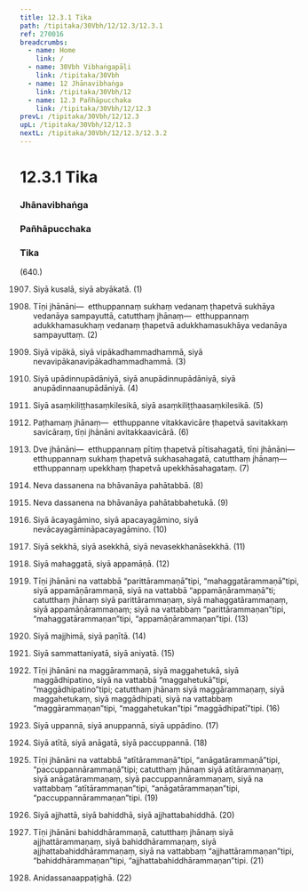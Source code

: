 ```yaml
---
title: 12.3.1 Tika
path: /tipitaka/30Vbh/12/12.3/12.3.1
ref: 270016
breadcrumbs:
  - name: Home
    link: /
  - name: 30Vbh Vibhaṅgapāḷi
    link: /tipitaka/30Vbh
  - name: 12 Jhānavibhaṅga
    link: /tipitaka/30Vbh/12
  - name: 12.3 Pañhāpucchaka
    link: /tipitaka/30Vbh/12/12.3
prevL: /tipitaka/30Vbh/12/12.3
upL: /tipitaka/30Vbh/12/12.3
nextL: /tipitaka/30Vbh/12/12.3/12.3.2
---
```


# 12.3.1 Tika

### Jhānavibhaṅga

### Pañhāpucchaka

### Tika

(640.)

1907. Siyā kusalā, siyā abyākatā. (1)

1908. Tīṇi jhānāni—  etthuppannaṃ sukhaṃ vedanaṃ ṭhapetvā sukhāya vedanāya sampayuttā, catutthaṃ jhānaṃ—  etthuppannaṃ adukkhamasukhaṃ vedanaṃ ṭhapetvā adukkhamasukhāya vedanāya sampayuttaṃ. (2)

1909. Siyā vipākā, siyā vipākadhammadhammā, siyā nevavipākanavipākadhammadhammā. (3)

1910. Siyā upādinnupādāniyā, siyā anupādinnupādāniyā, siyā anupādinnaanupādāniyā. (4)

1911. Siyā asaṃkiliṭṭhasaṃkilesikā, siyā asaṃkiliṭṭhaasaṃkilesikā. (5)

1912. Paṭhamaṃ jhānaṃ—  etthuppanne vitakkavicāre ṭhapetvā savitakkaṃ savicāraṃ, tīṇi jhānāni avitakkaavicārā. (6)

1913. Dve jhānāni—  etthuppannaṃ pītiṃ ṭhapetvā pītisahagatā, tīṇi jhānāni—  etthuppannaṃ sukhaṃ ṭhapetvā sukhasahagatā, catutthaṃ jhānaṃ—  etthuppannaṃ upekkhaṃ ṭhapetvā upekkhāsahagataṃ. (7)

1914. Neva dassanena na bhāvanāya pahātabbā. (8)

1915. Neva dassanena na bhāvanāya pahātabbahetukā. (9)

1916. Siyā ācayagāmino, siyā apacayagāmino, siyā nevācayagāmināpacayagāmino. (10)

1917. Siyā sekkhā, siyā asekkhā, siyā nevasekkhanāsekkhā. (11)

1918. Siyā mahaggatā, siyā appamāṇā. (12)

1919. Tīṇi jhānāni na vattabbā “parittārammaṇā”tipi, “mahaggatārammaṇā”tipi, siyā appamāṇārammaṇā, siyā na vattabbā “appamāṇārammaṇā”ti; catutthaṃ jhānaṃ siyā parittārammaṇaṃ, siyā mahaggatārammaṇaṃ, siyā appamāṇārammaṇaṃ; siyā na vattabbaṃ “parittārammaṇan”tipi, “mahaggatārammaṇan”tipi, “appamāṇārammaṇan”tipi. (13)

1920. Siyā majjhimā, siyā paṇītā. (14)

1921. Siyā sammattaniyatā, siyā aniyatā. (15)

1922. Tīṇi jhānāni na maggārammaṇā, siyā maggahetukā, siyā maggādhipatino, siyā na vattabbā “maggahetukā”tipi, “maggādhipatino”tipi; catutthaṃ jhānaṃ siyā maggārammaṇaṃ, siyā maggahetukaṃ, siyā maggādhipati, siyā na vattabbaṃ “maggārammaṇan”tipi, “maggahetukan”tipi “maggādhipatī”tipi. (16)

1923. Siyā uppannā, siyā anuppannā, siyā uppādino. (17)

1924. Siyā atītā, siyā anāgatā, siyā paccuppannā. (18)

1925. Tīṇi jhānāni na vattabbā “atītārammaṇā”tipi, “anāgatārammaṇā”tipi, “paccuppannārammaṇā”tipi; catutthaṃ jhānaṃ siyā atītārammaṇaṃ, siyā anāgatārammaṇaṃ, siyā paccuppannārammaṇaṃ, siyā na vattabbaṃ “atītārammaṇan”tipi, “anāgatārammaṇan”tipi, “paccuppannārammaṇan”tipi. (19)

1926. Siyā ajjhattā, siyā bahiddhā, siyā ajjhattabahiddhā. (20)

1927. Tīṇi jhānāni bahiddhārammaṇā, catutthaṃ jhānaṃ siyā ajjhattārammaṇaṃ, siyā bahiddhārammaṇaṃ, siyā ajjhattabahiddhārammaṇaṃ, siyā na vattabbaṃ “ajjhattārammaṇan”tipi, “bahiddhārammaṇan”tipi, “ajjhattabahiddhārammaṇan”tipi. (21)

1928. Anidassanaappaṭighā. (22)



